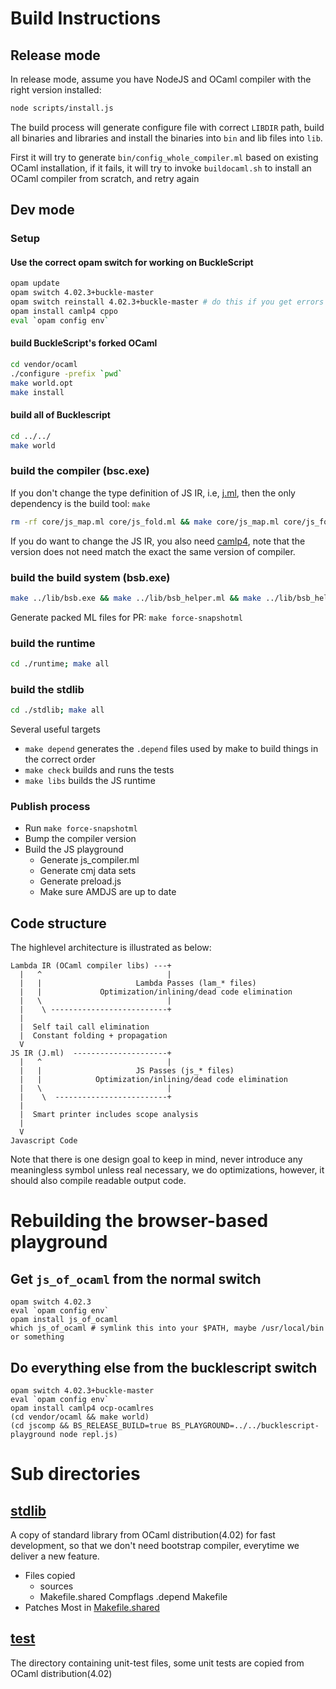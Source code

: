 # Build Instructions

## Release mode

In release mode, assume you have NodeJS and
OCaml compiler  with the right version installed:

```sh
node scripts/install.js
```

The build process will generate configure file with correct `LIBDIR` path,
build all binaries and libraries and
install the binaries into `bin` and lib files into `lib`.

First it will try to generate `bin/config_whole_compiler.ml` based on existing
OCaml installation, if it fails, it will try to invoke `buildocaml.sh` to
install an OCaml compiler from scratch, and retry again


## Dev mode

### Setup

#### Use the correct opam switch for working on BuckleScript
```sh
opam update
opam switch 4.02.3+buckle-master
opam switch reinstall 4.02.3+buckle-master # do this if you get errors even from a clean compilation
opam install camlp4 cppo
eval `opam config env`
```

#### build BuckleScript's forked OCaml
```sh
cd vendor/ocaml
./configure -prefix `pwd`
make world.opt
make install
```

#### build all of Bucklescript
```sh
cd ../../
make world
```

### build the compiler (bsc.exe)

If you don't change the type definition of JS IR, i.e, [j.ml](./j.ml),
then the only dependency is the build tool:
`make`

```sh
rm -rf core/js_map.ml core/js_fold.ml && make core/js_map.ml core/js_fold.ml ../lib/bsc.exe
```

If you do want to change the JS IR, you also need
[camlp4](https://github.com/ocaml/camlp4), note that the version does
not need match the exact the same version of compiler.

### build the build system (bsb.exe)

```sh
make ../lib/bsb.exe && make ../lib/bsb_helper.ml && make ../lib/bsb_helper.exe
```

Generate packed ML files for PR: `make force-snapshotml`

### build the runtime

```sh
cd ./runtime; make all
```

### build the stdlib

```sh
cd ./stdlib; make all
```

Several useful targets

- `make depend` generates the `.depend` files used by make to build things in the correct order
- `make check`  builds and runs the tests
- `make libs` builds the JS runtime

### Publish process
- Run `make force-snapshotml`
- Bump the compiler version
- Build the JS playground
  * Generate js_compiler.ml
  * Generate cmj data sets
  * Generate preload.js
  * Make sure AMDJS are up to date




## Code structure

The highlevel architecture is illustrated as below:

```
Lambda IR (OCaml compiler libs) ---+
  |   ^                            |
  |   |                     Lambda Passes (lam_* files)
  |   |             Optimization/inlining/dead code elimination
  |   \                            |
  |    \ --------------------------+
  |
  |  Self tail call elimination
  |  Constant folding + propagation
  V
JS IR (J.ml)  ---------------------+
  |   ^                            |
  |   |                     JS Passes (js_* files)
  |   |            Optimization/inlining/dead code elimination
  |   \                            |
  |    \  -------------------------+
  |
  |  Smart printer includes scope analysis
  |
  V
Javascript Code
```

Note that there is one design goal to keep in mind, never introduce
any meaningless symbol unless real necessary, we do optimizations,
however, it should also compile readable output code.

# Rebuilding the browser-based playground

## Get `js_of_ocaml` from the normal switch

```
opam switch 4.02.3
eval `opam config env`
opam install js_of_ocaml
which js_of_ocaml # symlink this into your $PATH, maybe /usr/local/bin or something
```

## Do everything else from the bucklescript switch

```
opam switch 4.02.3+buckle-master
eval `opam config env`
opam install camlp4 ocp-ocamlres
(cd vendor/ocaml && make world)
(cd jscomp && BS_RELEASE_BUILD=true BS_PLAYGROUND=../../bucklescript-playground node repl.js)
```

# Sub directories

## [stdlib](./stdlib)

A copy of standard library from OCaml distribution(4.02) for fast development,
so that we don't need bootstrap compiler, everytime we deliver a new feature.

- Files copied
  - sources
  - Makefile.shared Compflags .depend Makefile
- Patches
  Most in [Makefile.shared](./stdlib/Makefile.shared)


## [test](./test)

The directory containing unit-test files, some unit tests are copied from OCaml distribution(4.02)

